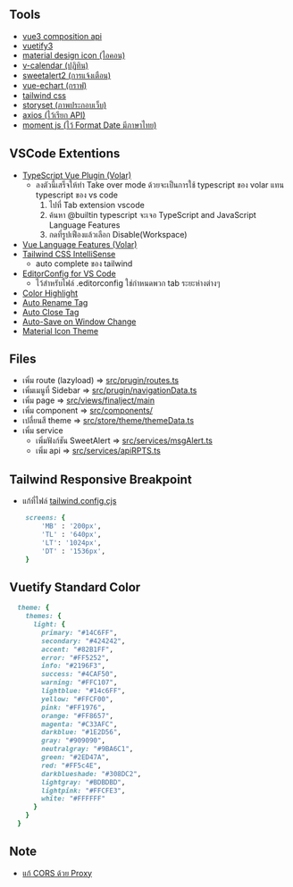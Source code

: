## Tools
- [vue3 composition api ](https://vuejs.org/guide/introduction.html#what-is-vue)
- [vuetify3](https://next.vuetifyjs.com/en/getting-started/installation/)
- [material design icon (ไอคอน)](https://materialdesignicons.com/)
- [v-calendar (ปฏิทิน)](https://vcalendar.io/)
- [sweetalert2 (การแจ้งเตือน)](https://sweetalert2.github.io/)
- [vue-echart (กราฟ)](https://echarts.apache.org/examples/en/index.html#chart-type-scatter)
- [tailwind css](https://tailwindcss.com/docs/installation)
- [storyset (ภาพประกอบเว็บ)](https://storyset.com/online)
- [axios (ไว้เรียก API)](https://devahoy.com/blog/fetch-api-with-axios)
- [moment js (ไว้ Format Date มีภาษาไทย)](https://momentjs.com/)

## VSCode Extentions
- [TypeScript Vue Plugin (Volar)](https://marketplace.visualstudio.com/items?itemName=Vue.vscode-typescript-vue-plugin)
    - ลงตัวนี้เสร็จให้ทำ Take over mode ด้วยจะเป็นการใช้ typescript ของ volar แทน typescript ของ vs code
        1. ไปที่ Tab extension vscode
        2. ค้นหา @builtin typescript จะเจอ TypeScript and JavaScript Language Features
        3. กดที่รูปเฟืองแล้วเลือก Disable(Workspace)
- [Vue Language Features (Volar)](https://marketplace.visualstudio.com/items?itemName=Vue.volar)
- [Tailwind CSS IntelliSense](https://marketplace.visualstudio.com/items?itemName=bradlc.vscode-tailwindcss)
    - auto complete ของ tailwind
- [EditorConfig for VS Code](https://marketplace.visualstudio.com/items?itemName=EditorConfig.EditorConfig)
    - ไว้สำหรับไฟล์ .editorconfig ใช่กำหนดพวก tab ระยะห่างต่างๆ
- [Color Highlight](https://marketplace.visualstudio.com/items?itemName=naumovs.color-highlight)
- [Auto Rename Tag](https://marketplace.visualstudio.com/items?itemName=formulahendry.auto-rename-tag)
- [Auto Close Tag](https://marketplace.visualstudio.com/items?itemName=formulahendry.auto-close-tag)
- [Auto-Save on Window Change](https://marketplace.visualstudio.com/items?itemName=mcright.auto-save)
- [Material Icon Theme](https://marketplace.visualstudio.com/items?itemName=PKief.material-icon-theme)

## Files
- เพิ่ม route (lazyload) => [src/prugin/routes.ts](https://github.com/parnuphun/ResearchProgressTrackingSystem/blob/master/src/plugin/routes.ts)
- เพิ่มเมนูที่ Sidebar => [src/prugin/navigationData.ts](https://github.com/parnuphun/ResearchProgressTrackingSystem/blob/master/src/plugin/navigationData.ts)
- เพิ่ม page => [src/views/finalject/main](https://github.com/parnuphun/ResearchProgressTrackingSystem/tree/master/src/views)
- เพิ่ม component => [src/components/](https://github.com/parnuphun/ResearchProgressTrackingSystem/tree/master/src/components)
- เปลี่ยนสี theme => [src/store/theme/themeData.ts](https://github.com/parnuphun/ResearchProgressTrackingSystem/blob/master/src/store/theme/themeData.ts)
- เพิ่ม service
    - เพิ่มฟังก์ชัน SweetAlert => [src/services/msgAlert.ts](https://github.com/parnuphun/ResearchProgressTrackingSystem/blob/master/src/services/msgAlert.ts)
    - เพิ่ม api => [src/services/apiRPTS.ts](https://github.com/parnuphun/ResearchProgressTrackingSystem/blob/master/src/services/apiRPTS.ts)

## Tailwind Responsive Breakpoint
- แก้ที่ไฟล์ [tailwind.config.cjs](https://github.com/parnuphun/ResearchProgressTrackingSystem/blob/master/tailwind.config.cjs)
```ruby
    screens: {
        'MB' : '200px',
        'TL' : '640px',
        'LT': '1024px',
        'DT' : '1536px',
    }
```

## Vuetify Standard Color 
```ruby
  theme: {
    themes: {
      light: {
        primary: "#14C6FF",
        secondary: "#424242",
        accent: "#82B1FF",
        error: "#FF5252",
        info: "#2196F3",
        success: "#4CAF50",
        warning: "#FFC107",
        lightblue: "#14c6FF",
        yellow: "#FFCF00",
        pink: "#FF1976",
        orange: "#FF8657",
        magenta: "#C33AFC",
        darkblue: "#1E2D56",
        gray: "#909090",
        neutralgray: "#9BA6C1",
        green: "#2ED47A",
        red: "#FF5c4E",
        darkblueshade: "#308DC2",
        lightgray: "#BDBDBD",
        lightpink: "#FFCFE3",
        white: "#FFFFFF"
      }
    }
  }
```

## Note 
- [แก้ CORS ด้วย Proxy](https://vitejs.dev/config/server-options.html#server-proxy)
